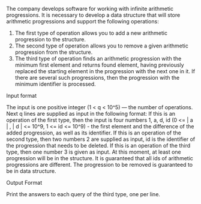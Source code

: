 The company develops software for working with infinite arithmetic progressions. It is necessary to develop a data structure that will store arithmetic progressions and support the following operations:
1) The first type of operation allows you to add a new arithmetic progression to the structure.
2) The second type of operation allows you to remove a given arithmetic progression from the structure.
3) The third type of operation finds an arithmetic progression with the minimum first element and returns
found element, having previously replaced the starting element in the progression with the next one in it. If there are several such progressions, then the progression with the minimum identifier is processed.

Input format

The input is one positive integer (1 < q < 10^5) — the number of operations.
Next q lines are supplied as input in the following format:
If this is an operation of the first type, then the input is four numbers 1, a, d, id (0 <= | a | , | d | <= 10^9, 1 <= id <= 10^9) - the first element and the difference of the added progression, as well as its identifier.
If this is an operation of the second type, then two numbers 2 are supplied as input, id is the identifier of the progression that needs to be deleted.
If this is an operation of the third type, then one number 3 is given as input. At this moment, at least one progression will be in the structure.
It is guaranteed that all ids of arithmetic progressions are different. The progression to be removed is guaranteed to be in data structure.

Output Format

Print the answers to each query of the third type, one per line.
